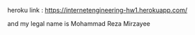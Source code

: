 heroku link : https://internetengineering-hw1.herokuapp.com/


and my legal name is Mohammad Reza Mirzayee
